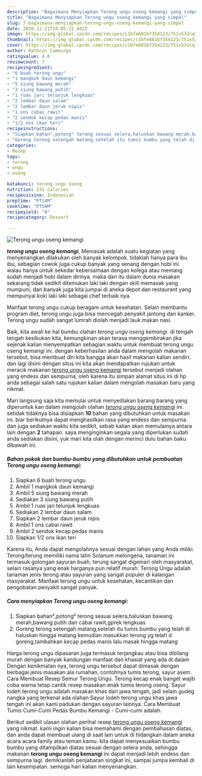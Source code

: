 ```yaml
---
description: "Bagaimana Menyiapkan Terong ungu oseng kemangi yang simpel"
title: "Bagaimana Menyiapkan Terong ungu oseng kemangi yang simpel"
slug: 7-bagaimana-menyiapkan-terong-ungu-oseng-kemangi-yang-simpel
date: 2020-12-21T18:05:21.842Z
image: https://img-global.cpcdn.com/recipes/c1bfe681b7354123/751x532cq70/terong-ungu-oseng-kemangi-foto-resep-utama.jpg
thumbnail: https://img-global.cpcdn.com/recipes/c1bfe681b7354123/751x532cq70/terong-ungu-oseng-kemangi-foto-resep-utama.jpg
cover: https://img-global.cpcdn.com/recipes/c1bfe681b7354123/751x532cq70/terong-ungu-oseng-kemangi-foto-resep-utama.jpg
author: Kathryn Cummings
ratingvalue: 4.6
reviewcount: 7
recipeingredient:
- "6 buah terong ungu"
- "1 mangkok daun kemangi"
- "5 siung bawang merah"
- "3 siung bawang putih"
- "1 ruas jari telunjuk lengkuas"
- "2 lembar daun salam"
- "2 lembar daun jeruk nipis"
- "1 ons cabai rawit"
- "2 sendok kecap pedas manis"
- "1/2 ons ikan teri"
recipeinstructions:
- "Siapkan bahan²,potong² terong sesuai selera,haluskan bawang merah,bawang putih dan cabai rawit,gprek lengkuas"
- "Goreng terong setengah matang,setelah itu tumis bumbu yang telah di haluskan hingga matang kemudian masukkan terong yg telah d goreng,tambahkan kecap pedas manis lalu masak hingga matang"
categories:
- Resep
tags:
- terong
- ungu
- oseng

katakunci: terong ungu oseng 
nutrition: 231 calories
recipecuisine: Indonesian
preptime: "PT14M"
cooktime: "PT50M"
recipeyield: "4"
recipecategory: Dessert

---
```



![Terong ungu oseng kemangi](https://img-global.cpcdn.com/recipes/c1bfe681b7354123/751x532cq70/terong-ungu-oseng-kemangi-foto-resep-utama.jpg)

<b><i>terong ungu oseng kemangi</i></b>, Memasak adalah suatu kegiatan yang menyenangkan dilakukan oleh banyak kelompok. tidaklah hanya para ibu ibu, sebagian cowok juga cukup banyak yang senang dengan hobi ini. walau hanya untuk sekedar kebersamaan dengan kolega atau memang sudah menjadi hobi dalam dirinya. maka dari itu dalam dunia masakan sekarang tidak sedikit ditemukan laki laki dengan skill memasak yang mumpuni, dan banyak juga kita jumpai di aneka depot dan restaurant yang mempunyai koki laki laki sebagai chef terbaik nya.

Manfaat terong ungu cukup beragam untuk kesehatan. Selain membantu program diet, terong ungu juga bisa mencegah penyakit jantung dan kanker. Terong ungu sudah sangat lumrah diolah menjadi lauk makan nasi.

Baik, kita awali ke hal bumbu olahan <i>terong ungu oseng kemangi</i>. di tengah tengah kesibukan kita, kemungkinan akan terasa menggembirakan jika sejenak kalian menyempatkan sebagian waktu untuk membuat terong ungu oseng kemangi ini. dengan keberhasilan anda dalam mengolah makanan tersebut, bisa membuat diri kita bangga akan hasil makanan kalian sendiri. dan lagi disini dengan situs ini kita akan mendapatkan rujukan untuk meracik makanan <u>terong ungu oseng kemangi</u> tersebut menjadi olahan yang endess dan sempurna, oleh karena itu simpan alamat situs ini di hp anda sebagai salah satu rujukan kalian dalam mengolah masakan baru yang nikmat.


Mari langsung saja kita memulai untuk menyediakan barang barang yang diperuntuk kan dalam mengolah olahan <u><i>terong ungu oseng kemangi</i></u> ini. setidak tidaknya bisa disiapkan <b>10</b> bahan yang dibutuhkan untuk masakan ini. biar berikutnya dapat menghasilkan rasa yang endess dan sempurna. dan juga sediakan waktu kita sedikit, sebab kalian akan memulainya antara lain dengan <b>2</b> tahapan. saya menginginkan segala yang diperlukan sudah anda sediakan disini, yuk mari kita olah dengan merinci dulu bahan baku dibawah ini.

<!--inarticleads1-->

##### Bahan pokok dan bumbu-bumbu yang dibutuhkan untuk pembuatan Terong ungu oseng kemangi:

1. Siapkan 6 buah terong ungu
1. Ambil 1 mangkok daun kemangi
1. Ambil 5 siung bawang merah
1. Sediakan 3 siung bawang putih
1. Ambil 1 ruas jari telunjuk lengkuas
1. Sediakan 2 lembar daun salam
1. Siapkan 2 lembar daun jeruk nipis
1. Ambil 1 ons cabai rawit
1. Ambil 2 sendok kecap pedas manis
1. Siapkan 1/2 ons ikan teri


Karena itu, Anda dapat mengolahnya sesuai dengan lahan yang Anda miliki. Terong/terung memiliki nama latin Solanum melongena, tanaman ini termasuk golongan sayuran buah, terung sangat digemari oleh masyarakat, selain rasanya yang enak harganya pun relatif murah. Terong Ungu adalah tanaman jenis terong atau sayuran yang sangat populer di kalangan masyarakat. Manfaat terong ungu untuk kesehatan, kecantikan dan pengobatan penyakit sangat panyak. 

<!--inarticleads2-->

##### Cara menyiapkan Terong ungu oseng kemangi:

1. Siapkan bahan²,potong² terong sesuai selera,haluskan bawang merah,bawang putih dan cabai rawit,gprek lengkuas
1. Goreng terong setengah matang,setelah itu tumis bumbu yang telah di haluskan hingga matang kemudian masukkan terong yg telah d goreng,tambahkan kecap pedas manis lalu masak hingga matang


Harga terong ungu dipasaran juga termasuk terjangkau atau bisa dibilang murah dengan banyak kandungan manfaat dan khasiat yang ada di dalam Dengan kenikmatan nya, terong ungu tersebut dapat dimasak dengan berbagai jenis masakan ala rumahan, contohnya tumis terong, sayur asem. Cara Membuat Resep Semur Terong Ungu. Terong kecap enak banget wajib coba warna tetap cantik resep masakan enak tumis terong oseng. Sayur lodeh terong ungu adalah masakan khas dari jawa tengah, jadi selain gudeg nangka yang terkenal ada olahan Sayur lodeh terong ungu khas jawa tengah ini akan kami padukan dengan sayuran lainnya. Cara Membuat Tumis Cumi-Cumi Pedas Bumbu Kemangi - Cumi-cumi adalah. 

Berikut sedikit ulasan olahan perihal resep <u>terong ungu oseng kemangi</u> yang nikmat. kami ingin kalian bisa memahami dengan pembahasan diatas, dan anda dapat membuat ulang di saat lain untuk di hidangkan dalam aneka acara acara family atau teman kamu. kita dapat menyesuaikan bumbu bumbu yang ditampilkan diatas sesuai dengan selera anda, sehingga makanan <b>terong ungu oseng kemangi</b> ini dapat menjadi lebih endess dan sempurna lagi. demikianlah penjabaran singkat ini, sampai jumpa kembali di lain kesempatan. semoga hari kalian menyenangkan.
